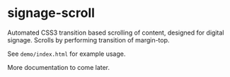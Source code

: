 # signage-scroll

Automated CSS3 transition based scrolling of content, designed for digital signage. Scrolls by performing transition of margin-top.

See `demo/index.html` for example usage.

More documentation to come later.
